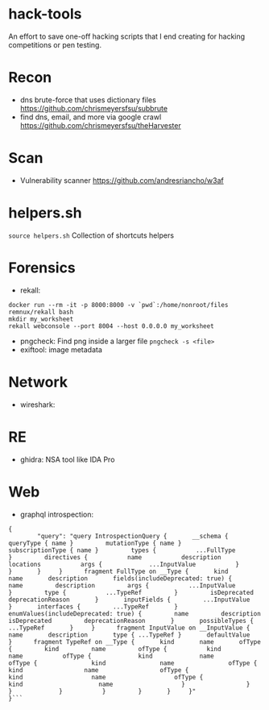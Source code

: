 hack-tools
==========

An effort to save one-off hacking scripts that I end creating for hacking competitions or pen testing.

Recon
==

* dns brute-force that uses dictionary files https://github.com/chrismeyersfsu/subbrute
* find dns, email, and more via google crawl https://github.com/chrismeyersfsu/theHarvester

Scan
==

* Vulnerability scanner https://github.com/andresriancho/w3af

helpers.sh
==

`source helpers.sh`
Collection of shortcuts helpers

Forensics
==

* rekall:

```
docker run --rm -it -p 8000:8000 -v `pwd`:/home/nonroot/files remnux/rekall bash
mkdir my_worksheet
rekall webconsole --port 8004 --host 0.0.0.0 my_worksheet
```

* pngcheck: Find png inside a larger file `pngcheck -s <file>`
* exiftool: image metadata

Network
==

* wireshark:

RE
==

* ghidra: NSA tool like IDA Pro

Web
==

* graphql introspection:

```
{
        "query": "query IntrospectionQuery {       __schema {         queryType { name }         mutationType { name }         subscriptionType { name }         types {           ...FullType         }         directives {           name           description           locations           args {             ...InputValue           }         }       }     }      fragment FullType on __Type {       kind       name       description       fields(includeDeprecated: true) {         name         description         args {           ...InputValue         }         type {           ...TypeRef         }         isDeprecated         deprecationReason       }       inputFields {         ...InputValue       }       interfaces {         ...TypeRef       }       enumValues(includeDeprecated: true) {         name         description         isDeprecated         deprecationReason       }       possibleTypes {         ...TypeRef       }     }      fragment InputValue on __InputValue {       name       description       type { ...TypeRef }       defaultValue     }      fragment TypeRef on __Type {       kind       name       ofType {         kind         name         ofType {           kind           name           ofType {             kind             name             ofType {               kind               name               ofType {                 kind                 name                 ofType {                   kind                   name                   ofType {                     kind                     name                   }                 }               }             }           }         }       }     }"
}```
